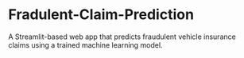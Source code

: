 # Fradulent-Claim-Prediction
A Streamlit-based web app that predicts fraudulent vehicle insurance claims using a trained machine learning model.
